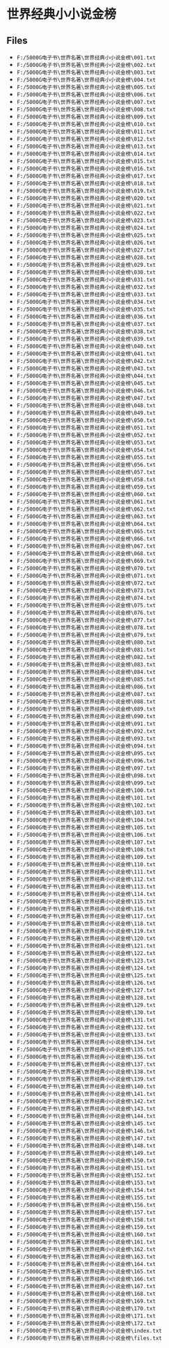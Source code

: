 # 世界经典小小说金榜

## Files

- `F:/5000G电子书\世界名著\世界经典小小说金榜\001.txt`
- `F:/5000G电子书\世界名著\世界经典小小说金榜\002.txt`
- `F:/5000G电子书\世界名著\世界经典小小说金榜\003.txt`
- `F:/5000G电子书\世界名著\世界经典小小说金榜\004.txt`
- `F:/5000G电子书\世界名著\世界经典小小说金榜\005.txt`
- `F:/5000G电子书\世界名著\世界经典小小说金榜\006.txt`
- `F:/5000G电子书\世界名著\世界经典小小说金榜\007.txt`
- `F:/5000G电子书\世界名著\世界经典小小说金榜\008.txt`
- `F:/5000G电子书\世界名著\世界经典小小说金榜\009.txt`
- `F:/5000G电子书\世界名著\世界经典小小说金榜\010.txt`
- `F:/5000G电子书\世界名著\世界经典小小说金榜\011.txt`
- `F:/5000G电子书\世界名著\世界经典小小说金榜\012.txt`
- `F:/5000G电子书\世界名著\世界经典小小说金榜\013.txt`
- `F:/5000G电子书\世界名著\世界经典小小说金榜\014.txt`
- `F:/5000G电子书\世界名著\世界经典小小说金榜\015.txt`
- `F:/5000G电子书\世界名著\世界经典小小说金榜\016.txt`
- `F:/5000G电子书\世界名著\世界经典小小说金榜\017.txt`
- `F:/5000G电子书\世界名著\世界经典小小说金榜\018.txt`
- `F:/5000G电子书\世界名著\世界经典小小说金榜\019.txt`
- `F:/5000G电子书\世界名著\世界经典小小说金榜\020.txt`
- `F:/5000G电子书\世界名著\世界经典小小说金榜\021.txt`
- `F:/5000G电子书\世界名著\世界经典小小说金榜\022.txt`
- `F:/5000G电子书\世界名著\世界经典小小说金榜\023.txt`
- `F:/5000G电子书\世界名著\世界经典小小说金榜\024.txt`
- `F:/5000G电子书\世界名著\世界经典小小说金榜\025.txt`
- `F:/5000G电子书\世界名著\世界经典小小说金榜\026.txt`
- `F:/5000G电子书\世界名著\世界经典小小说金榜\027.txt`
- `F:/5000G电子书\世界名著\世界经典小小说金榜\028.txt`
- `F:/5000G电子书\世界名著\世界经典小小说金榜\029.txt`
- `F:/5000G电子书\世界名著\世界经典小小说金榜\030.txt`
- `F:/5000G电子书\世界名著\世界经典小小说金榜\031.txt`
- `F:/5000G电子书\世界名著\世界经典小小说金榜\032.txt`
- `F:/5000G电子书\世界名著\世界经典小小说金榜\033.txt`
- `F:/5000G电子书\世界名著\世界经典小小说金榜\034.txt`
- `F:/5000G电子书\世界名著\世界经典小小说金榜\035.txt`
- `F:/5000G电子书\世界名著\世界经典小小说金榜\036.txt`
- `F:/5000G电子书\世界名著\世界经典小小说金榜\037.txt`
- `F:/5000G电子书\世界名著\世界经典小小说金榜\038.txt`
- `F:/5000G电子书\世界名著\世界经典小小说金榜\039.txt`
- `F:/5000G电子书\世界名著\世界经典小小说金榜\040.txt`
- `F:/5000G电子书\世界名著\世界经典小小说金榜\041.txt`
- `F:/5000G电子书\世界名著\世界经典小小说金榜\042.txt`
- `F:/5000G电子书\世界名著\世界经典小小说金榜\043.txt`
- `F:/5000G电子书\世界名著\世界经典小小说金榜\044.txt`
- `F:/5000G电子书\世界名著\世界经典小小说金榜\045.txt`
- `F:/5000G电子书\世界名著\世界经典小小说金榜\046.txt`
- `F:/5000G电子书\世界名著\世界经典小小说金榜\047.txt`
- `F:/5000G电子书\世界名著\世界经典小小说金榜\048.txt`
- `F:/5000G电子书\世界名著\世界经典小小说金榜\049.txt`
- `F:/5000G电子书\世界名著\世界经典小小说金榜\050.txt`
- `F:/5000G电子书\世界名著\世界经典小小说金榜\051.txt`
- `F:/5000G电子书\世界名著\世界经典小小说金榜\052.txt`
- `F:/5000G电子书\世界名著\世界经典小小说金榜\053.txt`
- `F:/5000G电子书\世界名著\世界经典小小说金榜\054.txt`
- `F:/5000G电子书\世界名著\世界经典小小说金榜\055.txt`
- `F:/5000G电子书\世界名著\世界经典小小说金榜\056.txt`
- `F:/5000G电子书\世界名著\世界经典小小说金榜\057.txt`
- `F:/5000G电子书\世界名著\世界经典小小说金榜\058.txt`
- `F:/5000G电子书\世界名著\世界经典小小说金榜\059.txt`
- `F:/5000G电子书\世界名著\世界经典小小说金榜\060.txt`
- `F:/5000G电子书\世界名著\世界经典小小说金榜\061.txt`
- `F:/5000G电子书\世界名著\世界经典小小说金榜\062.txt`
- `F:/5000G电子书\世界名著\世界经典小小说金榜\063.txt`
- `F:/5000G电子书\世界名著\世界经典小小说金榜\064.txt`
- `F:/5000G电子书\世界名著\世界经典小小说金榜\065.txt`
- `F:/5000G电子书\世界名著\世界经典小小说金榜\066.txt`
- `F:/5000G电子书\世界名著\世界经典小小说金榜\067.txt`
- `F:/5000G电子书\世界名著\世界经典小小说金榜\068.txt`
- `F:/5000G电子书\世界名著\世界经典小小说金榜\069.txt`
- `F:/5000G电子书\世界名著\世界经典小小说金榜\070.txt`
- `F:/5000G电子书\世界名著\世界经典小小说金榜\071.txt`
- `F:/5000G电子书\世界名著\世界经典小小说金榜\072.txt`
- `F:/5000G电子书\世界名著\世界经典小小说金榜\073.txt`
- `F:/5000G电子书\世界名著\世界经典小小说金榜\074.txt`
- `F:/5000G电子书\世界名著\世界经典小小说金榜\075.txt`
- `F:/5000G电子书\世界名著\世界经典小小说金榜\076.txt`
- `F:/5000G电子书\世界名著\世界经典小小说金榜\077.txt`
- `F:/5000G电子书\世界名著\世界经典小小说金榜\078.txt`
- `F:/5000G电子书\世界名著\世界经典小小说金榜\079.txt`
- `F:/5000G电子书\世界名著\世界经典小小说金榜\080.txt`
- `F:/5000G电子书\世界名著\世界经典小小说金榜\081.txt`
- `F:/5000G电子书\世界名著\世界经典小小说金榜\082.txt`
- `F:/5000G电子书\世界名著\世界经典小小说金榜\083.txt`
- `F:/5000G电子书\世界名著\世界经典小小说金榜\084.txt`
- `F:/5000G电子书\世界名著\世界经典小小说金榜\085.txt`
- `F:/5000G电子书\世界名著\世界经典小小说金榜\086.txt`
- `F:/5000G电子书\世界名著\世界经典小小说金榜\087.txt`
- `F:/5000G电子书\世界名著\世界经典小小说金榜\088.txt`
- `F:/5000G电子书\世界名著\世界经典小小说金榜\089.txt`
- `F:/5000G电子书\世界名著\世界经典小小说金榜\090.txt`
- `F:/5000G电子书\世界名著\世界经典小小说金榜\091.txt`
- `F:/5000G电子书\世界名著\世界经典小小说金榜\092.txt`
- `F:/5000G电子书\世界名著\世界经典小小说金榜\093.txt`
- `F:/5000G电子书\世界名著\世界经典小小说金榜\094.txt`
- `F:/5000G电子书\世界名著\世界经典小小说金榜\095.txt`
- `F:/5000G电子书\世界名著\世界经典小小说金榜\096.txt`
- `F:/5000G电子书\世界名著\世界经典小小说金榜\097.txt`
- `F:/5000G电子书\世界名著\世界经典小小说金榜\098.txt`
- `F:/5000G电子书\世界名著\世界经典小小说金榜\099.txt`
- `F:/5000G电子书\世界名著\世界经典小小说金榜\100.txt`
- `F:/5000G电子书\世界名著\世界经典小小说金榜\101.txt`
- `F:/5000G电子书\世界名著\世界经典小小说金榜\102.txt`
- `F:/5000G电子书\世界名著\世界经典小小说金榜\103.txt`
- `F:/5000G电子书\世界名著\世界经典小小说金榜\104.txt`
- `F:/5000G电子书\世界名著\世界经典小小说金榜\105.txt`
- `F:/5000G电子书\世界名著\世界经典小小说金榜\106.txt`
- `F:/5000G电子书\世界名著\世界经典小小说金榜\107.txt`
- `F:/5000G电子书\世界名著\世界经典小小说金榜\108.txt`
- `F:/5000G电子书\世界名著\世界经典小小说金榜\109.txt`
- `F:/5000G电子书\世界名著\世界经典小小说金榜\110.txt`
- `F:/5000G电子书\世界名著\世界经典小小说金榜\111.txt`
- `F:/5000G电子书\世界名著\世界经典小小说金榜\112.txt`
- `F:/5000G电子书\世界名著\世界经典小小说金榜\113.txt`
- `F:/5000G电子书\世界名著\世界经典小小说金榜\114.txt`
- `F:/5000G电子书\世界名著\世界经典小小说金榜\115.txt`
- `F:/5000G电子书\世界名著\世界经典小小说金榜\116.txt`
- `F:/5000G电子书\世界名著\世界经典小小说金榜\117.txt`
- `F:/5000G电子书\世界名著\世界经典小小说金榜\118.txt`
- `F:/5000G电子书\世界名著\世界经典小小说金榜\119.txt`
- `F:/5000G电子书\世界名著\世界经典小小说金榜\120.txt`
- `F:/5000G电子书\世界名著\世界经典小小说金榜\121.txt`
- `F:/5000G电子书\世界名著\世界经典小小说金榜\122.txt`
- `F:/5000G电子书\世界名著\世界经典小小说金榜\123.txt`
- `F:/5000G电子书\世界名著\世界经典小小说金榜\124.txt`
- `F:/5000G电子书\世界名著\世界经典小小说金榜\125.txt`
- `F:/5000G电子书\世界名著\世界经典小小说金榜\126.txt`
- `F:/5000G电子书\世界名著\世界经典小小说金榜\127.txt`
- `F:/5000G电子书\世界名著\世界经典小小说金榜\128.txt`
- `F:/5000G电子书\世界名著\世界经典小小说金榜\129.txt`
- `F:/5000G电子书\世界名著\世界经典小小说金榜\130.txt`
- `F:/5000G电子书\世界名著\世界经典小小说金榜\131.txt`
- `F:/5000G电子书\世界名著\世界经典小小说金榜\132.txt`
- `F:/5000G电子书\世界名著\世界经典小小说金榜\133.txt`
- `F:/5000G电子书\世界名著\世界经典小小说金榜\134.txt`
- `F:/5000G电子书\世界名著\世界经典小小说金榜\135.txt`
- `F:/5000G电子书\世界名著\世界经典小小说金榜\136.txt`
- `F:/5000G电子书\世界名著\世界经典小小说金榜\137.txt`
- `F:/5000G电子书\世界名著\世界经典小小说金榜\138.txt`
- `F:/5000G电子书\世界名著\世界经典小小说金榜\139.txt`
- `F:/5000G电子书\世界名著\世界经典小小说金榜\140.txt`
- `F:/5000G电子书\世界名著\世界经典小小说金榜\141.txt`
- `F:/5000G电子书\世界名著\世界经典小小说金榜\142.txt`
- `F:/5000G电子书\世界名著\世界经典小小说金榜\143.txt`
- `F:/5000G电子书\世界名著\世界经典小小说金榜\144.txt`
- `F:/5000G电子书\世界名著\世界经典小小说金榜\145.txt`
- `F:/5000G电子书\世界名著\世界经典小小说金榜\146.txt`
- `F:/5000G电子书\世界名著\世界经典小小说金榜\147.txt`
- `F:/5000G电子书\世界名著\世界经典小小说金榜\148.txt`
- `F:/5000G电子书\世界名著\世界经典小小说金榜\149.txt`
- `F:/5000G电子书\世界名著\世界经典小小说金榜\150.txt`
- `F:/5000G电子书\世界名著\世界经典小小说金榜\151.txt`
- `F:/5000G电子书\世界名著\世界经典小小说金榜\152.txt`
- `F:/5000G电子书\世界名著\世界经典小小说金榜\153.txt`
- `F:/5000G电子书\世界名著\世界经典小小说金榜\154.txt`
- `F:/5000G电子书\世界名著\世界经典小小说金榜\155.txt`
- `F:/5000G电子书\世界名著\世界经典小小说金榜\156.txt`
- `F:/5000G电子书\世界名著\世界经典小小说金榜\157.txt`
- `F:/5000G电子书\世界名著\世界经典小小说金榜\158.txt`
- `F:/5000G电子书\世界名著\世界经典小小说金榜\159.txt`
- `F:/5000G电子书\世界名著\世界经典小小说金榜\160.txt`
- `F:/5000G电子书\世界名著\世界经典小小说金榜\161.txt`
- `F:/5000G电子书\世界名著\世界经典小小说金榜\162.txt`
- `F:/5000G电子书\世界名著\世界经典小小说金榜\163.txt`
- `F:/5000G电子书\世界名著\世界经典小小说金榜\164.txt`
- `F:/5000G电子书\世界名著\世界经典小小说金榜\165.txt`
- `F:/5000G电子书\世界名著\世界经典小小说金榜\166.txt`
- `F:/5000G电子书\世界名著\世界经典小小说金榜\167.txt`
- `F:/5000G电子书\世界名著\世界经典小小说金榜\168.txt`
- `F:/5000G电子书\世界名著\世界经典小小说金榜\169.txt`
- `F:/5000G电子书\世界名著\世界经典小小说金榜\170.txt`
- `F:/5000G电子书\世界名著\世界经典小小说金榜\171.txt`
- `F:/5000G电子书\世界名著\世界经典小小说金榜\172.txt`
- `F:/5000G电子书\世界名著\世界经典小小说金榜\index.txt`
- `F:/5000G电子书\世界名著\世界经典小小说金榜\files.txt`
